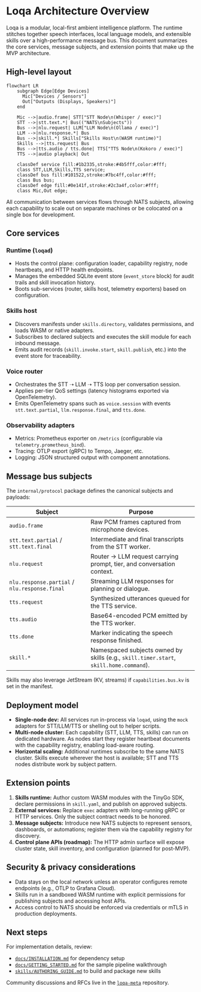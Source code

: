 # Loqa Architecture Overview

Loqa is a modular, local-first ambient intelligence platform. The runtime stitches together speech interfaces, local language models, and extensible skills over a high-performance message bus. This document summarizes the core services, message subjects, and extension points that make up the MVP architecture.

## High-level layout

```mermaid
flowchart LR
    subgraph Edge[Edge Devices]
      Mic["Devices / Sensors"]
      Out["Outputs (Displays, Speakers)"]
    end

    Mic -->|audio.frame| STT["STT Node\n(Whisper / exec)"]
    STT -->|stt.text.*| Bus(("NATS\nSubjects"))
    Bus -->|nlu.request| LLM["LLM Node\n(Ollama / exec)"]
    LLM -->|nlu.response.*| Bus
    Bus -->|skill.*| Skills["Skills Host\n(WASM runtime)"]
    Skills -->|tts.request| Bus
    Bus -->|tts.audio / tts.done| TTS["TTS Node\n(Kokoro / exec)"]
    TTS -->|audio playback| Out

    classDef service fill:#1b2335,stroke:#4b5fff,color:#fff;
    class STT,LLM,Skills,TTS service;
    classDef bus fill:#101522,stroke:#7bc4ff,color:#fff;
    class Bus bus;
    classDef edge fill:#0e141f,stroke:#2c3a4f,color:#fff;
    class Mic,Out edge;
```

All communication between services flows through NATS subjects, allowing each capability to scale out on separate machines or be colocated on a single box for development.

## Core services

### Runtime (`loqad`)
- Hosts the control plane: configuration loader, capability registry, node heartbeats, and HTTP health endpoints.
- Manages the embedded SQLite event store (`event_store` block) for audit trails and skill invocation history.
- Boots sub-services (router, skills host, telemetry exporters) based on configuration.

### Skills host
- Discovers manifests under `skills.directory`, validates permissions, and loads WASM or native adapters.
- Subscribes to declared subjects and executes the skill module for each inbound message.
- Emits audit records (`skill.invoke.start`, `skill.publish`, etc.) into the event store for traceability.

### Voice router
- Orchestrates the STT ➝ LLM ➝ TTS loop per conversation session.
- Applies per-tier QoS settings (latency histograms exported via OpenTelemetry).
- Emits OpenTelemetry spans such as `voice.session` with events `stt.text.partial`, `llm.response.final`, and `tts.done`.

### Observability adapters
- Metrics: Prometheus exporter on `/metrics` (configurable via `telemetry.prometheus_bind`).
- Tracing: OTLP export (gRPC) to Tempo, Jaeger, etc.
- Logging: JSON structured output with component annotations.

## Message bus subjects

The `internal/protocol` package defines the canonical subjects and payloads:

| Subject | Purpose |
| --- | --- |
| `audio.frame` | Raw PCM frames captured from microphone devices. |
| `stt.text.partial` / `stt.text.final` | Intermediate and final transcripts from the STT worker. |
| `nlu.request` | Router → LLM request carrying prompt, tier, and conversation context. |
| `nlu.response.partial` / `nlu.response.final` | Streaming LLM responses for planning or dialogue. |
| `tts.request` | Synthesized utterances queued for the TTS service. |
| `tts.audio` | Base64-encoded PCM emitted by the TTS worker. |
| `tts.done` | Marker indicating the speech response finished. |
| `skill.*` | Namespaced subjects owned by skills (e.g., `skill.timer.start`, `skill.home.command`). |

Skills may also leverage JetStream (KV, streams) if `capabilities.bus.kv` is set in the manifest.

## Deployment model

- **Single-node dev:** All services run in-process via `loqad`, using the `mock` adapters for STT/LLM/TTS or shelling out to helper scripts.
- **Multi-node cluster:** Each capability (STT, LLM, TTS, skills) can run on dedicated hardware. As nodes start they register heartbeat documents with the capability registry, enabling load-aware routing.
- **Horizontal scaling:** Additional runtimes subscribe to the same NATS cluster. Skills execute wherever the host is available; STT and TTS nodes distribute work by subject pattern.

## Extension points

1. **Skills runtime:** Author custom WASM modules with the TinyGo SDK, declare permissions in `skill.yaml`, and publish on approved subjects.
2. **External services:** Replace `exec` adapters with long-running gRPC or HTTP services. Only the subject contract needs to be honored.
3. **Message subjects:** Introduce new NATS subjects to represent sensors, dashboards, or automations; register them via the capability registry for discovery.
4. **Control plane APIs (roadmap):** The HTTP admin surface will expose cluster state, skill inventory, and configuration (planned for post-MVP).

## Security & privacy considerations

- Data stays on the local network unless an operator configures remote endpoints (e.g., OTLP to Grafana Cloud).
- Skills run in a sandboxed WASM runtime with explicit permissions for publishing subjects and accessing host APIs.
- Access control to NATS should be enforced via credentials or mTLS in production deployments.

## Next steps

For implementation details, review:

- [`docs/INSTALLATION.md`](INSTALLATION.md) for dependency setup
- [`docs/GETTING_STARTED.md`](GETTING_STARTED.md) for the sample pipeline walkthrough
- [`skills/AUTHORING_GUIDE.md`](../skills/AUTHORING_GUIDE.md) to build and package new skills

Community discussions and RFCs live in the [`loqa-meta`](https://github.com/ambiware-labs/loqa-meta) repository.
